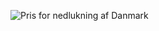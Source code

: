 ![Pris for nedlukning af Danmark](https://pbs.twimg.com/media/Ew3QGIaWUA4jSrG?format=jpg&name=medium)
